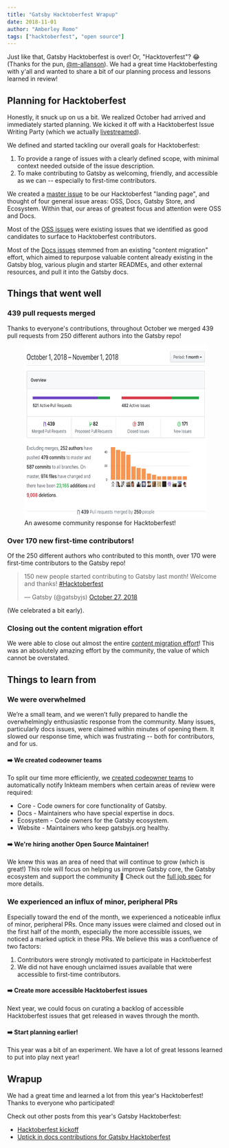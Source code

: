 ```yaml
---
title: "Gatsby Hacktoberfest Wrapup"
date: 2018-11-01
author: "Amberley Romo"
tags: ["hacktoberfest", "open source"]
---
```


Just like that, Gatsby Hacktoberfest is over! Or, "Hacktoverfest"? 😂 (Thanks for the pun, [@m-allanson](https://github.com/m-allanson)). We had a great time Hacktoberfesting with y'all and wanted to share a bit of our planning process and lessons learned in review!

## Planning for Hacktoberfest

Honestly, it snuck up on us a bit. We realized October had arrived and immediately started planning. We kicked it off with a Hacktoberfest Issue Writing Party (which we actually [livestreamed](https://www.youtube.com/watch?v=CzQB2kRiHdg&t=2270s)).

We defined and started tackling our overall goals for Hacktoberfest:

1. To provide a range of issues with a clearly defined scope, with minimal context needed outside of the issue description.
2. To make contributing to Gatsby as welcoming, friendly, and accessible as we can -- especially to first-time contributors.

We created a [master issue](https://github.com/gatsbyjs/gatsby/issues/8719) to be our Hacktoberfest "landing page", and thought of four general issue areas: OSS, Docs, Gatsby Store, and Ecosystem. Within that, our areas of greatest focus and attention were OSS and Docs.

Most of the [OSS issues](https://github.com/gatsbyjs/gatsby/issues/8725) were existing issues that we identified as good candidates to surface to Hacktoberfest contributors.

Most of the [Docs issues](https://github.com/gatsbyjs/gatsby/issues/7928) stemmed from an existing "content migration" effort, which aimed to repurpose valuable content already existing in the Gatsby blog, various plugin and starter READMEs, and other external resources, and pull it into the Gatsby docs.

## Things that went well

### 439 pull requests merged

Thanks to everyone's contributions, throughout October we merged 439 pull requests from 250 different authors into the Gatsby repo!

<figure>
  <img alt="Github insights for the Gatsby repo, October 1 - November 1, 2018" height="400" src="./gatsby-hacktoberfest.png" />
  <figcaption>
    An awesome community response for Hacktoberfest!
  </figcaption>
</figure>

### Over 170 new first-time contributors!

Of the 250 different authors who contributed to this month, over 170 were first-time contributors to the Gatsby repo!

<blockquote class="twitter-tweet" data-lang="en"><p lang="en" dir="ltr">150 new people started contributing to Gatsby last month! Welcome and thanks! <a href="https://twitter.com/hashtag/Hacktoberfest?src=hash&amp;ref_src=twsrc%5Etfw">#Hacktoberfest</a></p>&mdash; Gatsby (@gatsbyjs) <a href="https://twitter.com/gatsbyjs/status/1056235954824871936?ref_src=twsrc%5Etfw">October 27, 2018</a></blockquote>

(We celebrated a bit early).

### Closing out the content migration effort

We were able to close out almost the entire [content migration effort](https://github.com/gatsbyjs/gatsby/issues/8103)! This was an absolutely amazing effort by the community, the value of which cannot be overstated.

## Things to learn from

### We were overwhelmed

We’re a small team, and we weren’t fully prepared to handle the overwhelmingly enthusiastic response from the community. Many issues, particularly docs issues, were claimed within minutes of opening them. It slowed our response time, which was frustrating -- both for contributors, and for us.

#### ➡️ We created codeowner teams

To split our time more efficiently, we [created codeowner teams](/blog/2018-10-12-uptick-docs-contributions-hacktoberfest/#with-great-contributions-comes-great-responsibility) to automatically notify Inkteam members when certain areas of review were required:

- Core - Code owners for core functionality of Gatsby.
- Docs - Maintainers who have special expertise in docs.
- Ecosystem - Code owners for the Gatsby ecosystem.
- Website - Maintainers who keep gatsbyjs.org healthy.

#### ➡️ We're hiring another Open Source Maintainer!

We knew this was an area of need that will continue to grow (which is great!) This role will focus on helping us improve Gatsby core, the Gatsby ecosystem and support the community 🎉 Check out the [full job spec](https://www.gatsbyjs.com/careers/open-source-maintainer/) for more details.

### We experienced an influx of minor, peripheral PRs

Especially toward the end of the month, we experienced a noticeable influx of minor, peripheral PRs. Once many issues were claimed and closed out in the first half of the month, especially the more accessible issues, we noticed a marked uptick in these PRs. We believe this was a confluence of two factors:

1. Contributors were strongly motivated to participate in Hacktoberfest
2. We did not have enough unclaimed issues available that were accessible to first-time contributors.

#### ➡️ Create more accessible Hacktoberfest issues

Next year, we could focus on curating a backlog of accessible Hacktoberfest issues that get released in waves through the month.

#### ➡️ Start planning earlier!

This year was a bit of an experiment. We have a lot of great lessons learned to put into play next year!

## Wrapup

We had a great time and learned a lot from this year's Hacktoberfest! Thanks to everyone who participated!

Check out other posts from this year's Gatsby Hacktoberfest:

- [Hacktoberfest kickoff](https://www.gatsbyjs.org/blog/2018-10-09-hacktoberfest-kickoff/)
- [Uptick in docs contributions for Gatsby Hacktoberfest](https://www.gatsbyjs.org/blog/2018-10-12-uptick-docs-contributions-hacktoberfest/)
